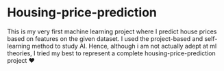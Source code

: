 # Housing-price-prediction
This is my very first machine learning project where I predict house prices based on features on the given dataset. I used the project-based and self-learning method to study AI. Hence, although i am not actually adept at ml theories, I tried my best to represent a complete housing-price-prediction project ❤️

